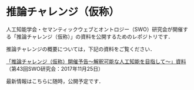 # 推論チャレンジ（仮称）
人工知能学会・セマンティックウェブとオントロジー（SWO）研究会が開催する「推論チャレンジ（仮称）」の資料を公開するためのレポジトリです．　　

推論チャレンジの概要については，下記の資料をご覧ください．　　

[「推論チャレンジ（仮称）開催予告～解釈可能な人工知能を目指して～」資料](https://github.com/KnowledgeGraphJapan/Challenge/blob/master/SWO-Challenge20171125.pdf)
（第43回SWO研究会：2017年11月25日）

最新情報はこちらに随時，公開予定です．　　


